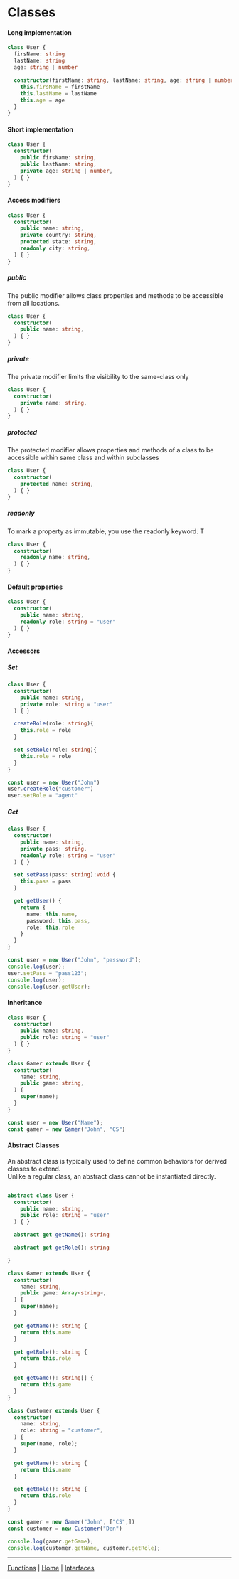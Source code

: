 # Classes

#### Long implementation

```typescript
class User {
  firsName: string
  lastName: string
  age: string | number

  constructor(firstName: string, lastName: string, age: string | number) {
    this.firsName = firstName
    this.lastName = lastName
    this.age = age
  }
}
```

#### Short implementation

```typescript
class User {
  constructor(
    public firsName: string,
    public lastName: string,
    private age: string | number,
  ) { }
}
```

#### Access modifiers

```typescript
class User {
  constructor(
    public name: string,
    private country: string,
    protected state: string,
    readonly city: string,
  ) { }
}
```

##### public
The public modifier allows class properties and methods to be accessible from all locations.


```typescript
class User {
  constructor(
    public name: string,
  ) { }
}
```

##### private
The private modifier limits the visibility to the same-class only


```typescript
class User {
  constructor(
    private name: string,
  ) { }
}
```

##### protected
The protected modifier allows properties and methods of a class to be accessible within same class
and within subclasses


```typescript
class User {
  constructor(
    protected name: string,
  ) { }
}
```

##### readonly
To mark a property as immutable, you use the readonly keyword. T


```typescript
class User {
  constructor(
    readonly name: string,
  ) { }
}
```

#### Default properties

```typescript
class User {
  constructor(
    public name: string,
    readonly role: string = "user"
  ) { }
}
```

#### Accessors

##### Set

```typescript
class User {
  constructor(
    public name: string,
    private role: string = "user"
  ) { }

  createRole(role: string){
    this.role = role
  }

  set setRole(role: string){
    this.role = role
  }
}

const user = new User("John")
user.createRole("customer")
user.setRole = "agent"
```

##### Get

```typescript
class User {
  constructor(
    public name: string,
    private pass: string,
    readonly role: string = "user"
  ) { }

  set setPass(pass: string):void {
    this.pass = pass
  }

  get getUser() {
    return {
      name: this.name,
      password: this.pass,
      role: this.role
    }
  }
}

const user = new User("John", "password");
console.log(user);
user.setPass = "pass123";
console.log(user);
console.log(user.getUser);
```

#### Inheritance 

```typescript
class User {
  constructor(
    public name: string,
    public role: string = "user"
  ) { }
}

class Gamer extends User {
  constructor(
    name: string,
    public game: string,
  ) {
    super(name);
  }
}

const user = new User("Name");
const gamer = new Gamer("John", "CS")

```

#### Abstract Classes

An abstract class is typically used to define common behaviors for derived classes to extend.  
Unlike a regular class, an abstract class cannot be instantiated directly.

```typescript

abstract class User {
  constructor(
    public name: string,
    public role: string = "user"
  ) { }

  abstract get getName(): string

  abstract get getRole(): string

}

class Gamer extends User {
  constructor(
    name: string,
    public game: Array<string>,
  ) {
    super(name);
  }

  get getName(): string {
    return this.name
  }

  get getRole(): string {
    return this.role
  }

  get getGame(): string[] {
    return this.game
  }
}

class Customer extends User {
  constructor(
    name: string,
    role: string = "customer",
  ) {
    super(name, role);
  }

  get getName(): string {
    return this.name
  }

  get getRole(): string {
    return this.role
  }
}

const gamer = new Gamer("John", ["CS",])
const customer = new Customer("Den")

console.log(gamer.getGame);
console.log(customer.getName, customer.getRole);
```


---


[Functions](./../3_functions/README.md) | [Home](./../README.md) | [Interfaces](./../5_interfaces/README.md)